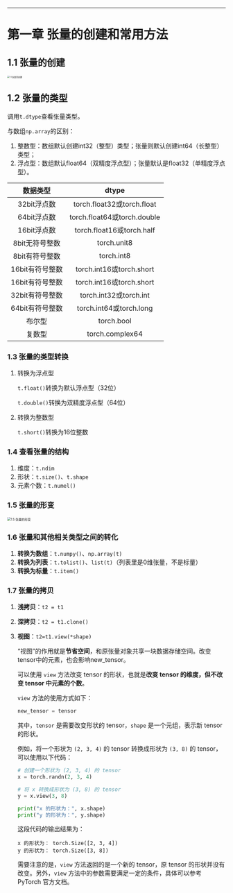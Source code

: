 ------

# 第一章  张量的创建和常用方法

## 1.1  张量的创建

<img src="https://cdn.jsdelivr.net/gh/louisyanglu/images/images/1.1%20%20%E5%BC%A0%E9%87%8F%E7%9A%84%E5%88%9B%E5%BB%BA.png" alt="1.1  张量的创建" style="zoom:33%;" />

## 1.2  张量的类型

调用`t.dtype`查看张量类型。

与数组`np.array`的区别：

1.   整数型：数组默认创建int32（整型）类型；张量则默认创建int64（长整型）类型；
2.   浮点型：数组默认float64（双精度浮点型）；张量默认是float32（单精度浮点型）。

|    数据类型     |            dtype            |
| :-------------: | :-------------------------: |
|   32bit浮点数   | torch.float32或torch.float  |
|   64bit浮点数   | torch.float64或torch.double |
|   16bit浮点数   |  torch.float16或torch.half  |
| 8bit无符号整数  |         torch.unit8         |
| 8bit有符号整数  |         torch.int8          |
| 16bit有符号整数 |  torch.int16或torch.short   |
| 16bit有符号整数 |  torch.int16或torch.short   |
| 32bit有符号整数 |   torch.int32或torch.int    |
| 64bit有符号整数 |   torch.int64或torch.long   |
|     布尔型      |         torch.bool          |
|     复数型      |       torch.complex64       |

### 1.3  张量的类型转换

1.   转换为浮点型

     `t.float()`转换为默认浮点型（32位）

     `t.double()`转换为双精度浮点型（64位）

2.   转换为整数型

     `t.short()`转换为16位整数

### 1.4  查看张量的结构

1.   维度：`t.ndim`
2.   形状：`t.size()`、`t.shape`
3.   元素个数：`t.numel()`

### 1.5  张量的形变

<img src="https://cdn.jsdelivr.net/gh/louisyanglu/images/images/1.5%20%20%E5%BC%A0%E9%87%8F%E7%9A%84%E5%BD%A2%E5%8F%98.png" alt="1.5  张量的形变" style="zoom: 50%;" />

### 1.6  张量和其他相关类型之间的转化

1.   **转换为数组**：`t.numpy()`、`np.array(t)`
2.   **转换为列表**：`t.tolist()`、`list(t)`（列表里是0维张量，不是标量）
3.   **转换为标量**：`t.item()`

### 1.7  张量的拷贝

1.   **浅拷贝**：`t2 = t1`

2.   **深拷贝**：`t2 = t1.clone()`

3.   **视图**：`t2=t1.view(*shape)`

     “视图”的作用就是**节省空间**，和原张量对象共享一块数据存储空间。改变tensor中的元素，也会影响new_tensor。

     可以使用 `view` 方法改变 tensor 的形状，也就是**改变 tensor 的维度，但不改变 tensor 中元素的个数**。

     `view` 方法的使用方式如下：

     ```python
     new_tensor = tensor
     ```

     其中，`tensor` 是需要改变形状的 tensor，`shape` 是一个元组，表示新 tensor 的形状。

     例如，将一个形状为 `(2, 3, 4)` 的 tensor 转换成形状为 `(3, 8)` 的 tensor，可以使用以下代码：

     ```python
     # 创建一个形状为 (2, 3, 4) 的 tensor
     x = torch.randn(2, 3, 4)
     
     # 将 x 转换成形状为 (3, 8) 的 tensor
     y = x.view(3, 8)
     
     print("x 的形状为：", x.shape)
     print("y 的形状为：", y.shape)
     ```

     这段代码的输出结果为：

     ```
     x 的形状为： torch.Size([2, 3, 4])
     y 的形状为： torch.Size([3, 8])
     ```

     需要注意的是，`view` 方法返回的是一个新的 tensor，原 tensor 的形状并没有改变。另外，`view` 方法中的参数需要满足一定的条件，具体可以参考 PyTorch 官方文档。

